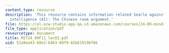 ```yaml
---
content_type: resource
description: 'This resource contains information related Searle against artificial
  intelligence (AI): The Chinese room argument.'
file: https://ol-ocw-studio-app-qa.s3.amazonaws.com/courses/24-09-minds-and-machines-fall-2011/51a9ee4368e2646369f982b61919b766_MIT24_09F11_lec02.pdf
file_type: application/pdf
resourcetype: Document
title: MIT24_09F11_lec02.pdf
uid: 51a9ee43-68e2-6463-69f9-82b61919b766
---
```


